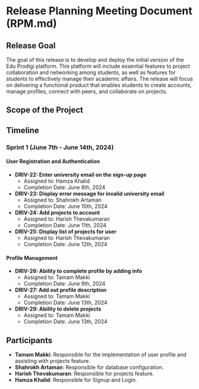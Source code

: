 # Release Planning Meeting Document (RPM.md)

## Release Goal
The goal of this release is to develop and deploy the initial version of the Edu Prodigi platform. This platform will include essential features to project collaboration and networking among students, as well as features for students to effectively manage their academic affairs. The release will focus on delivering a functional product that enables students to create accounts, manage profiles, connect with peers, and collaborate on projects.

## Scope of the Project

## Timeline

### Sprint 1 (June 7th - June 14th, 2024)

#### User Registration and Authentication
- **DRIV-22: Enter university email on the sign-up page**
  - Assigned to: Hamza Khalid
  - Completion Date: June 8th, 2024
- **DRIV-23: Display error message for invalid university email**
  - Assigned to: Shahrokh Artaman
  - Completion Date: June 10th, 2024
- **DRIV-24: Add projects to account**
  - Assigned to: Harish Thevakumaran
  - Completion Date: June 11th, 2024
- **DRIV-25: Display list of projects for user**
  - Assigned to: Harish Thevakumaran
  - Completion Date: June 12th, 2024

#### Profile Management
- **DRIV-26: Ability to complete profile by adding info**
  - Assigned to: Tamam Makki
  - Completion Date: June 9th, 2024
- **DRIV-27: Add out profile description**
  - Assigned to: Tamam Makki
  - Completion Date: June 13th, 2024
- **DRIV-29: Ability to delete projects**
  - Assigned to: Tamam Makki
  - Completion Date: June 13th, 2024

## Participants
- **Tamam Makki**: Responsible for the implementation of user profile and assisting with projects feature.
- **Shahrokh Artaman**: Responsible for database configuration.
- **Harish Thevakumaran**: Responsible for projects feature.
- **Hamza Khalid**: Responsible for Signup and Login.
